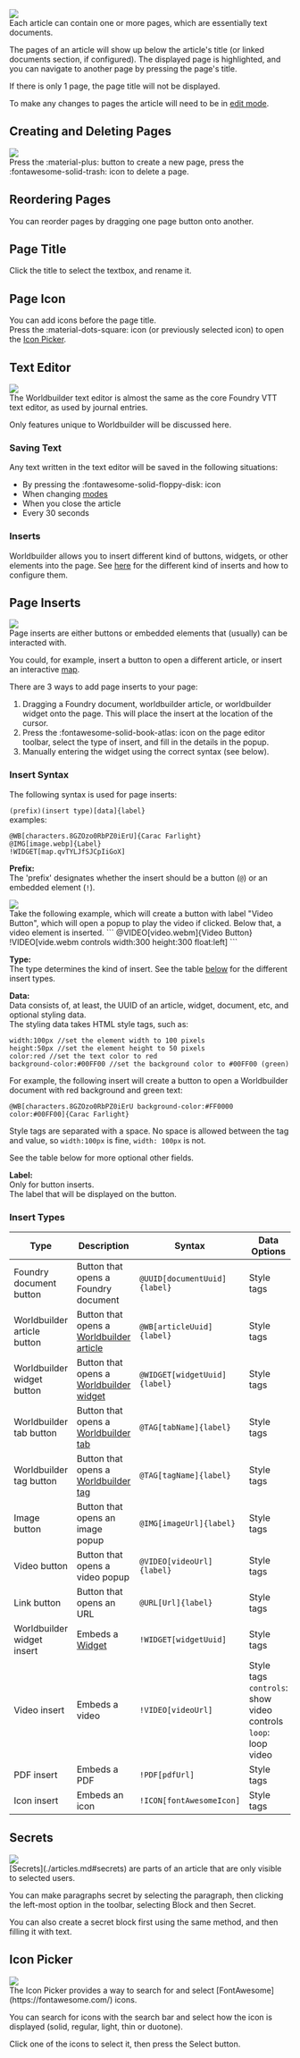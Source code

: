 <div class="imgContainer"><img src="../../img/article/pages.png"></div>
Each article can contain one or more pages, which are essentially text documents.

The pages of an article will show up below the article's title (or linked documents section, if configured). The displayed page is highlighted, and you can navigate to another page by pressing the page's title.

If there is only 1 page, the page title will not be displayed.

To make any changes to pages the article will need to be in [edit mode](./articles.md#playedit-mode).
<div class="clear"></div>

## Creating and Deleting Pages
<div class="imgContainer"><img src="../../img/article/createDeletePages.png"></div>
Press the :material-plus: button to create a new page, press the :fontawesome-solid-trash: icon to delete a page.

## Reordering Pages
You can reorder pages by dragging one page button onto another.

## Page Title
Click the title to select the textbox, and rename it.

## Page Icon
You can add icons before the page title.<br>
Press the :material-dots-square: icon (or previously selected icon) to open the [Icon Picker](#icon-picker).

## Text Editor
<div class="imgContainer"><img src="../../img/article/textEditor.png"></div>
The Worldbuilder text editor is almost the same as the core Foundry VTT text editor, as used by journal entries.

Only features unique to Worldbuilder will be discussed here.

### Saving Text
Any text written in the text editor will be saved in the following situations:

* By pressing the :fontawesome-solid-floppy-disk: icon
* When changing [modes](./articles.md#playedit-mode)
* When you close the article
* Every 30 seconds

### Inserts
Worldbuilder allows you to insert different kind of buttons, widgets, or other elements into the page. See [here](#page-inserts) for the different kind of inserts and how to configure them.

## Page Inserts
<div class="imgContainer"><img src="../../img/article/pageInserts.png"></div>
Page inserts are either buttons or embedded elements that (usually) can be interacted with.

You could, for example, insert a button to open a different article, or insert an interactive [map](../widgets/map.md).

There are 3 ways to add page inserts to your page:

1. Dragging a Foundry document, worldbuilder article, or worldbuilder widget onto the page. This will place the insert at the location of the cursor.
2. Press the :fontawesome-solid-book-atlas: icon on the page editor toolbar, select the type of insert, and fill in the details in the popup.
3. Manually entering the widget using the correct syntax (see below).

### Insert Syntax
The following syntax is used for page inserts:

```(prefix)(insert type)[data]{label}```<br>
examples:<br>
```
@WB[characters.8GZOzo0RbPZ0iErU]{Carac Farlight}
@IMG[image.webp]{Label}
!WIDGET[map.qvTYLJfSJCpIiGoX]
```

<b>Prefix:</b><br>
The 'prefix' designates whether the insert should be a button (`@`) or an embedded element (`!`).
<div class="imgContainer"><img src="../../img/article/pageInserts-prefix.png"></div>
Take the following example, which will create a button with label "Video Button", which will open a popup to play the video if clicked. Below that, a video element is inserted.
```
@VIDEO[video.webm]{Video Button}
!VIDEO[vide.webm controls width:300 height:300 float:left]
```

<b>Type:</b><br>
The type determines the kind of insert. See the table [below](#insert-types) for the different insert types.

<b>Data:</b><br>
Data consists of, at least, the UUID of an article, widget, document, etc, and optional styling data.<br>
The styling data takes HTML style tags, such as:

```
width:100px //set the element width to 100 pixels
height:50px //set the element height to 50 pixels
color:red //set the text color to red
background-color:#00FF00 //set the background color to #00FF00 (green)
```

For example, the following insert will create a button to open a Worldbuilder document with red background and green text:
```
@WB[characters.8GZOzo0RbPZ0iErU background-color:#FF0000 color:#00FF00]{Carac Farlight}
```

Style tags are separated with a space. No space is allowed between the tag and value, so `width:100px` is fine, `width: 100px` is not.

See the table below for more optional other fields.

<b>Label:</b><br>
Only for button inserts.<br>
The label that will be displayed on the button.

### Insert Types

| Type  | Description  |Syntax    | Data Options  |
|--|--|--|--|
| Foundry document button       | Button that opens a Foundry document        | `@UUID[documentUuid]{label}`   | Style tags    |
| Worldbuilder article button   | Button that opens a [Worldbuilder article](../articles/articles.md)    | `@WB[articleUuid]{label}`   | Style tags    |
| Worldbuilder widget button    | Button that opens a [Worldbuilder widget](../widgets/widgets.md)    | `@WIDGET[widgetUuid]{label}`   | Style tags    |
| Worldbuilder tab button       | Button that opens a [Worldbuilder tab](../mainApplication/mainApplication.md#navigating-through-the-app)        | `@TAG[tabName]{label}`    | Style tags    |
| Worldbuilder tag button       | Button that opens a [Worldbuilder tag](../tags.md)        | `@TAG[tagName]{label}`    | Style tags    |
| Image button                  | Button that opens an image popup             | `@IMG[imageUrl]{label}`   | Style tags    |
| Video button                  | Button that opens a video popup             | `@VIDEO[videoUrl]{label}` | Style tags    |
| Link button                   | Button that opens an URL     | `@URL[Url]{label}`        | Style tags    |
| Worldbuilder widget insert    | Embeds a [Widget](../widgets/widgets.md)       | `!WIDGET[widgetUuid]`         | Style tags    |
| Video insert                  | Embeds a video            | `!VIDEO[videoUrl]`        | Style tags<br>`controls`: show video controls<br>`loop`: loop video    |
| PDF insert                    | Embeds a PDF          | `!PDF[pdfUrl]`            | Style tags    |
| Icon insert                   | Embeds an icon                          | `!ICON[fontAwesomeIcon]`  | Style tags  |

## Secrets
<div class="imgContainer"><img src="../../img/article/pageSecrets.png"></div>
[Secrets](./articles.md#secrets) are parts of an article that are only visible to selected users.

You can make paragraphs secret by selecting the paragraph, then clicking the left-most option in the toolbar, selecting Block and then Secret.

You can also create a secret block first using the same method, and then filling it with text.
<div class="clear"></div>

## Icon Picker
<div class="imgContainer"><img src="../../img/article/iconPicker.png"></div>
The Icon Picker provides a way to search for and select [FontAwesome](https://fontawesome.com/) icons.

You can search for icons with the search bar and select how the icon is displayed (solid, regular, light, thin or duotone).

Click one of the icons to select it, then press the Select button.
